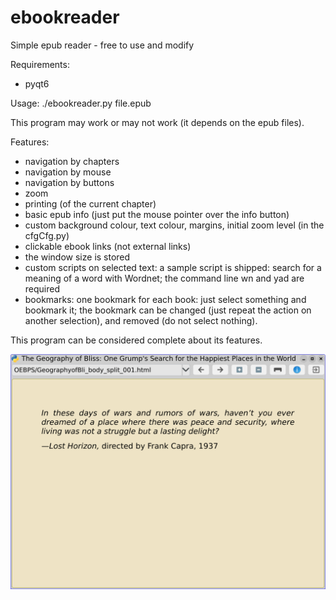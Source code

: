 # ebookreader
Simple epub reader - free to use and modify

Requirements:
- pyqt6

Usage: ./ebookreader.py file.epub

This program may work or may not work (it depends on the epub files).

Features:
- navigation by chapters
- navigation by mouse
- navigation by buttons
- zoom
- printing (of the current chapter)
- basic epub info (just put the mouse pointer over the info button)
- custom background colour, text colour, margins, initial zoom level (in the cfgCfg.py)
- clickable ebook links (not external links)
- the window size is stored
- custom scripts on selected text: a sample script is shipped: search for a meaning of a word with Wordnet; the command line wn and yad are required
- bookmarks: one bookmark for each book: just select something and bookmark it; the bookmark can be changed (just repeat the action on another selection), and removed (do not select nothing).

This program can be considered complete about its features.

![My image](https://github.com/frank038/ebookreader/blob/main/screenshot01.jpg)
